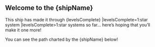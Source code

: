 ## Welcome to the {shipName}

This ship has made it through {levelsComplete}
|levelsComplete=1:star system
|levelsComplete>1:star systems
so far... here’s hoping that you’ll make it one more!

You can see the path charted by the {shipName} below!

